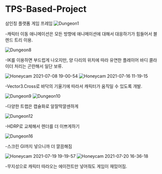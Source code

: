 # TPS-Based-Project
삼인칭 플랫폼 게임 프레임
![Dungeon1](https://user-images.githubusercontent.com/46840940/131622074-9c8c0a53-f05f-4106-a602-718db6996d4d.gif)


-캐릭터 이동 애니메이션은 모든 방향에 애니메이션에 대해서 대응하기가 힘들어서 블렌드 트리 이용.


![Dungeon8](https://user-images.githubusercontent.com/46840940/131622429-e0af2209-b39c-4742-9c53-de3525a63d92.gif)


-IK를 이용하면 부드럽게 나오지만, 양 다리의 위치에 따라 유연한 플레이어 바디 콜라이더 처리는 곤란해서 일단 보류.


![Honeycam 2021-07-08 19-00-54](https://user-images.githubusercontent.com/46840940/131623024-f6135158-3cd8-4c69-97e6-c2c24604ca23.gif)
![Honeycam 2021-07-16 11-19-15](https://user-images.githubusercontent.com/46840940/131623057-e2793bea-a6c7-422e-b01a-81d86e041aeb.gif)


-Vector3.Cross로 바닥의 기울기에 따라서 캐릭터가 움직일 수 있도록 개발.


![Dungeon9](https://user-images.githubusercontent.com/46840940/131622668-59a37531-46c0-4727-aa48-1b6f7389e7c7.gif)
![Dungeon10](https://user-images.githubusercontent.com/46840940/131622674-e397986a-2a7a-4b6c-bf40-06502f351162.gif)


-다양한 트랩은 캡슐화로 알잘딱깔센하게


![Dungeon12](https://user-images.githubusercontent.com/46840940/131622778-8cf6e3e5-9079-4f43-add3-88f13798f237.gif)


-HDRP로 교체해서 렌더를 더 이쁘게하기


![Dungeon16](https://user-images.githubusercontent.com/46840940/131622834-dc2585f3-29b1-4bde-8857-44b3822e35e1.gif)


-스크린 GI까지 넣으니까 더 깔끔해짐


![Honeycam 2021-07-19 19-19-57](https://user-images.githubusercontent.com/46840940/131623152-249c41e9-2510-4729-b09a-9c21e2706600.gif)
![Honeycam 2021-07-20 16-36-18](https://user-images.githubusercontent.com/46840940/131623161-dd1d4bea-6658-4208-be2c-6ee8687d7600.gif)


-무지성으로 캐릭터 따라오는 에이전트만 넣어줘도 게임이 재밌어짐.
